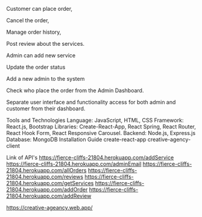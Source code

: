 Customer can place order,

Cancel the order,

Manage order history,

Post review about the services.

Admin can add new service

Update the order status

Add a new admin to the system

Check who place the order from the Admin Dashboard.

Separate user interface and functionality access for both admin and customer from their dashboard.

Tools and Technologies
Language: JavaScript, HTML, CSS
Framework: React.js, Bootstrap
Libraries: Create-React-App, React Spring, React Router, React Hook Form, React Responsive Carousel.
Backend: Node.js, Express.js
Database: MongoDB
Installation Guide
create-react-app creative-agency-client

Link of API's
https://fierce-cliffs-21804.herokuapp.com/addService
https://fierce-cliffs-21804.herokuapp.com/adminEmail
https://fierce-cliffs-21804.herokuapp.com/allOrders
https://fierce-cliffs-21804.herokuapp.com/reviews
https://fierce-cliffs-21804.herokuapp.com/getServices
https://fierce-cliffs-21804.herokuapp.com/addOrder
https://fierce-cliffs-21804.herokuapp.com/addReview


https://creative-ageancy.web.app/
